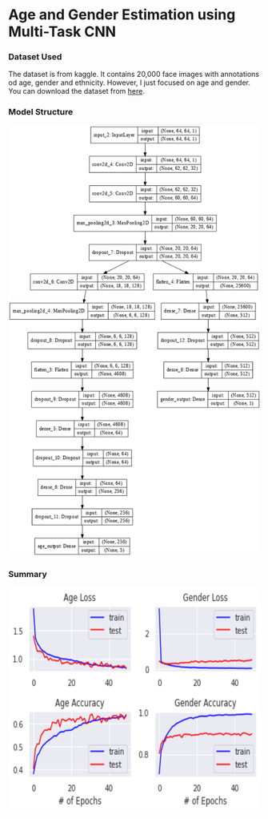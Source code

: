 # Age and Gender Estimation  using Multi-Task CNN

### Dataset Used
The dataset is from kaggle. It contains 20,000 face images with annotations od age, gender and ethnicity. However, I just focused on age and gender. You can download the dataset from [here](https://www.kaggle.com/jangedoo/utkface-new).

### Model Structure
<img src= 'model.png'></img>

### Summary
<img src='plots.png' width=635 height= 450>